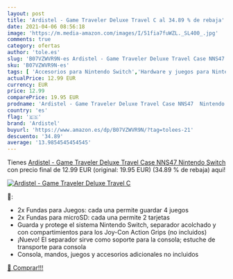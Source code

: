 ```yaml
---
layout: post
title: 'Ardistel - Game Traveler Deluxe Travel C al 34.89 % de rebaja'
date: 2021-04-06 08:56:18
image: 'https://m.media-amazon.com/images/I/51fia7fuWZL._SL400_.jpg'
comments: true
category: ofertas
author: 'tole.es'
slug: 'B07VZWVR9N-es Ardistel - Game Traveler Deluxe Travel Case NNS47 Nintendo...'
sku: 'B07VZWVR9N-es'
tags: [ 'Accesorios para Nintendo Switch','Hardware y juegos para Nintendo Switch','Kits de accesorios para Nintendo Switch','Videojuegos','ardistel','nintendo', ]
actualPrice: 12.99 EUR
currency: EUR
price: 12.99
comparePrice: 19.95 EUR
prodname: 'Ardistel - Game Traveler Deluxe Travel Case NNS47  Nintendo Switch '
country: 'es'
flag: '🇪🇸'
brand: 'Ardistel'
buyurl: 'https://www.amazon.es/dp/B07VZWVR9N/?tag=tolees-21'
descuento: '34.89'
average: '13.9854545454545'
---
```


Tienes [Ardistel - Game Traveler Deluxe Travel Case NNS47  Nintendo Switch ](https://www.amazon.es/dp/B07VZWVR9N/?tag=tolees-21) con precio final de  12.99 EUR (original: 19.95 EUR) (34.89 %  de rebaja) aqui!

[![Ardistel - Game Traveler Deluxe Travel C](https://m.media-amazon.com/images/I/51fia7fuWZL._SL400_.jpg)](https://www.amazon.es/dp/B07VZWVR9N/?tag=tolees-21)

🔎:

- 2x Fundas para Juegos: cada una permite guardar 4 juegos
- 2x Fundas para microSD: cada una permite 2 tarjetas
- Guarda y protege el sistema Nintendo Switch, separador acolchado y con compartimientos para los Joy-Con Action Grips (no incluidos)
- ¡Nuevo! El separador sirve como soporte para la consola; estuche de transporte para consola
- Consola, mandos, juegos y accesorios adicionales no incluidos

[🛒 Comprar!!!](https://www.amazon.es/dp/B07VZWVR9N/?tag=tolees-21)
